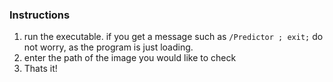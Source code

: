 ### Instructions

1. run the executable. if you get a message such as `/Predictor ; exit;` do not worry, as the program is just loading.
2. enter the path of the image you would like to check
3. Thats it!
